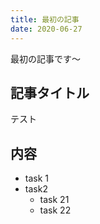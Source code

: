 ```yaml
---
title: 最初の記事
date: 2020-06-27
---
```


最初の記事です〜

## 記事タイトル
テスト

## 内容
- task 1
- task2
  - task 21
  - task 22



